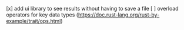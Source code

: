 [x] add ui library to see results without having to save a file
[ ] overload operators for key data types (https://doc.rust-lang.org/rust-by-example/trait/ops.html)
